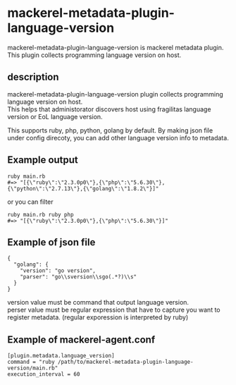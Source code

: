 # mackerel-metadata-plugin-language-version

mackerel-metadata-plugin-language-version is mackerel metadata plugin.  
This plugin collects programming language version on host.

## description
mackerel-metadata-plugin-language-version plugin collects programming language version on host.  
This helps that administorator discovers host using fragilitas language version or EoL language version.  

This supports ruby, php, python, golang by default.
By making json file under config direcoty, you can add other language version info to metadata.  

## Example output
```
ruby main.rb
#=> "[{\"ruby\":\"2.3.0p0\"},{\"php\":\"5.6.30\"},{\"python\":\"2.7.13\"},{\"golang\":\"1.8.2\"}]"
```

or you can filter
```
ruby main.rb ruby php
#=> "[{\"ruby\":\"2.3.0p0\"},{\"php\":\"5.6.30\"}]"
```

## Example of json file

```
{
  "golang": {
    "version": "go version",
    "parser": "go\\sversion\\sgo(.*?)\\s"
  }
}
```

version value must be command that output language version.  
perser value must be regular expression that have to capture you want to register metadata.
(regular exporession is interpreted by ruby)

## Example of mackerel-agent.conf

```
[plugin.metadata.language_version]
command = "ruby /path/to/mackerel-metadata-plugin-language-version/main.rb"
execution_interval = 60
```
